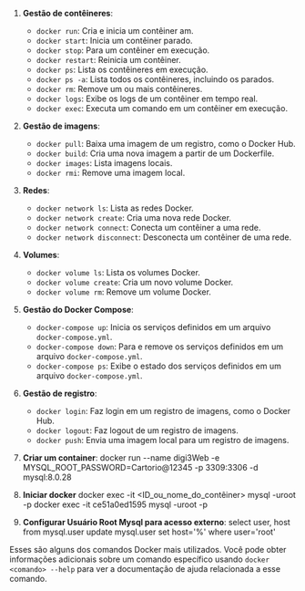 1. **Gestão de contêineres**:
   - `docker run`: Cria e inicia um contêiner am.
   - `docker start`: Inicia um contêiner parado.
   - `docker stop`: Para um contêiner em execução.
   - `docker restart`: Reinicia um contêiner.
   - `docker ps`: Lista os contêineres em execução.
   - `docker ps -a`: Lista todos os contêineres, incluindo os parados.
   - `docker rm`: Remove um ou mais contêineres.
   - `docker logs`: Exibe os logs de um contêiner em tempo real.
   - `docker exec`: Executa um comando em um contêiner em execução.

2. **Gestão de imagens**:
   - `docker pull`: Baixa uma imagem de um registro, como o Docker Hub.
   - `docker build`: Cria uma nova imagem a partir de um Dockerfile.
   - `docker images`: Lista imagens locais.
   - `docker rmi`: Remove uma imagem local.

3. **Redes**:
   - `docker network ls`: Lista as redes Docker.
   - `docker network create`: Cria uma nova rede Docker.
   - `docker network connect`: Conecta um contêiner a uma rede.
   - `docker network disconnect`: Desconecta um contêiner de uma rede.

4. **Volumes**:
   - `docker volume ls`: Lista os volumes Docker.
   - `docker volume create`: Cria um novo volume Docker.
   - `docker volume rm`: Remove um volume Docker.

5. **Gestão do Docker Compose**:
   - `docker-compose up`: Inicia os serviços definidos em um arquivo `docker-compose.yml`.
   - `docker-compose down`: Para e remove os serviços definidos em um arquivo `docker-compose.yml`.
   - `docker-compose ps`: Exibe o estado dos serviços definidos em um arquivo `docker-compose.yml`.

6. **Gestão de registro**:
   - `docker login`: Faz login em um registro de imagens, como o Docker Hub.
   - `docker logout`: Faz logout de um registro de imagens.
   - `docker push`: Envia uma imagem local para um registro de imagens.


7. **Criar um container**:
   docker run --name digi3Web -e MYSQL_ROOT_PASSWORD=Cartorio@12345 -p 3309:3306 -d mysql:8.0.28


8. **Iniciar docker**
   docker exec -it <ID_ou_nome_do_contêiner> mysql -uroot -p
   docker exec -it ce51a0ed1595 mysql -uroot -p

9. **Configurar Usuário Root Mysql para acesso externo**:
      select user, host from mysql.user
      update mysql.user set host='%' where user='root'

   



Esses são alguns dos comandos Docker mais utilizados. Você pode obter informações adicionais sobre um comando específico usando `docker <comando> --help` para ver a documentação de ajuda relacionada a esse comando.


